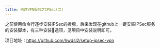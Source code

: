 ```yaml
---
title: 搭建VPN服务之IPSec(二)
---
```

之前使用命令行逐步安装IPSec的折腾，后来发现在github上一键安装IPSec服务的安装脚本，有三种安装选项，见项目中安装说明即可。

项目地址：https://github.com/hwdsl2/setup-ipsec-vpn